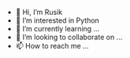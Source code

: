 - 👋 Hi, I’m Rusik
- 👀 I’m interested in Python
- 🌱 I’m currently learning ...
- 💞️ I’m looking to collaborate on ...
- 📫 How to reach me ...

<!---
RusikBlyk/RusikBlyk is a ✨ special ✨ repository because its `README.md` (this file) appears on your GitHub profile.
You can click the Preview link to take a look at your changes.
--->

